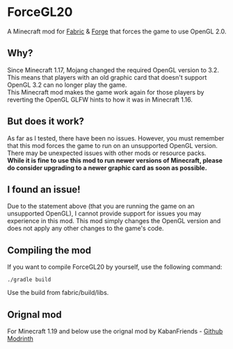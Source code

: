 # ForceGL20
A Minecraft mod for [Fabric](https://fabricmc.net/) & [Forge](https://files.minecraftforge.net/net/minecraftforge/forge/) that forces the game to use OpenGL 2.0.

## Why?
Since Minecraft 1.17, Mojang changed the required OpenGL version to 3.2.  
This means that players with an old graphic card that doesn't support OpenGL 3.2 can no longer play the game.  
This Minecraft mod makes the game work again for those players by reverting the OpenGL GLFW hints to how it was in Minecraft 1.16.

## But does it work?
As far as I tested, there have been no issues. However, you must remember that this mod forces the game to run on an unsupported OpenGL version. There may be unexpected issues with other mods or resource packs.  
**While it is fine to use this mod to run newer versions of Minecraft, please do consider upgrading to a newer graphic card as soon as possible.**

## I found an issue!
Due to the statement above (that you are running the game on an unsupported OpenGL), I cannot provide support for issues you may experience in this mod. This mod simply changes the OpenGL version and does not apply any other changes to the game's code.

## Compiling the mod
If you want to compile ForceGL20 by yourself, use the following command:
```
./gradle build  
```
Use the build from fabric/build/libs.

## Orignal mod
For Minecraft 1.19 and below use the orignal mod by KabanFriends - [Github](https://github.com/KabanFriends/ForceGL20) [Modrinth](https://modrinth.com/mod/forcegl20)
